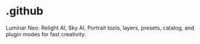 # .github
Luminar Neo: Relight AI, Sky AI, Portrait tools, layers, presets, catalog, and plugin modes for fast creativity.
